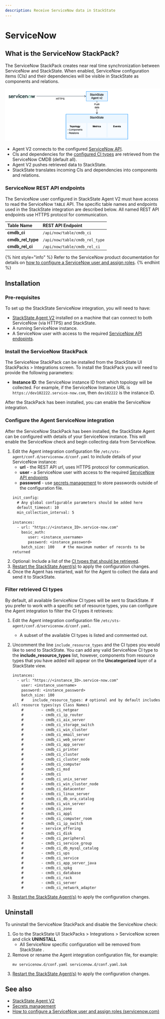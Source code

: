```yaml
---
description: Receive ServiceNow data in StackState
---
```


# ServiceNow

## What is the ServiceNow StackPack?

The ServiceNow StackPack creates near real time synchronization between ServiceNow and StackState. When enabled, ServiceNow configuration items (CIs) and their dependencies will be visible in StackState as components and relations.

![Data flow](/.gitbook/assets/stackpack-servicenow.png)

- Agent V2 connects to the configured [ServiceNow API](#servicenow-rest-api-endpoints).
- CIs and dependencies for the [configured CI types](##filter-retrieved-ci-types) are retrieved from the ServiceNow CMDB (default all).
- Agent V2 pushes retrieved data to StackState.
- StackState translates incoming CIs and dependencies into components and relations. 

### ServiceNow REST API endpoints

The ServiceNow user configured in StackState Agent V2 must have access to read the ServiceNow `TABLE` API. The specific table names and endpoints used in the StackState integration are described below. All named REST API endpoints use HTTPS protocol for communication.

| Table Name | REST API Endpoint | 
|:---|:---|
| **cmdb_ci**  |  `/api/now/table/cmdb_ci` |
| **cmdb_rel_type**  |  `/api/now/table/cmdb_rel_type` |
| **cmdb_rel_ci**  |  `/api/now/table/cmdb_rel_ci` |

{% hint style="info" %}
Refer to the ServiceNow product documentation for details on [how to configure a ServiceNow user and assign roles](https://docs.servicenow.com/bundle/geneva-servicenow-platform/page/administer/users_and_groups/task/t_CreateAUser.html).
{% endhint %}

## Installation

### Pre-requisites

To set up the StackState ServiceNow integration, you will need to have:

- [StackState Agent V2](/stackpacks/integrations/agent.md) installed on a machine that can connect to both ServiceNow (via HTTPS) and StackState.
- A running ServiceNow instance.
- A ServiceNow user with access to the required [ServiceNow API endopints](#servicenow-rest-api-endpoints).

### Install the ServiceNow StackPack

The ServiceNow StackPack can be installed from the StackState UI StackPacks > Integrations screen. To install the StackPack you will need to provide the following parameters:

- **Instance ID**: the ServiceNow instance ID from which topology will be collected. For example, if the ServiceNow Instance URL is `https://dev102222.service-now.com`, then `dev102222` is the instance ID.

After the StackPack has been installed, you can enable the ServiceNow integration.

### Configure the Agent ServiceNow integration

After the ServiceNow StackPack has been installed, the StackState Agent can be configured with details of your ServiceNow instance. This will enable the ServiceNow check and begin collecting data from ServiceNow.

1. Edit the Agent integration configuration file `/etc/sts-agent/conf.d/servicenow.d/conf.yaml` to include details of your ServiceNow instance:
    - **url** - the REST API url, uses HTTPS protocol for communication.
    - **user** - a ServiceNow user with access to the required [ServiceNow API endopints](#servicenow-rest-api-endpoints)
    - **password** - use [secrets management](/configure/security/secrets_management.md) to store passwords outside of the configuration file.
    ```text
    init_config:
      # Any global configurable parameters should be added here
      default_timeout: 10
      min_collection_interval: 5
    
    instances:
      - url: "https://<instance_ID>.service-now.com"
        basic_auth:
           user: <instance_username>
           password: <instance_password>
        batch_size: 100    # the maximum number of records to be returned
    ```
2. Optional: Include a list of the [CI types that should be retrieved](#filter-retrieved-ci-types).
3. [Restart the StackState Agent\(s\)](/stackpacks/integrations/agent.md#start-stop-restart-the-stackstate-agent) to apply the configuration changes.
3. Once the Agent has restarted, wait for the Agent to collect the data and send it to StackState.

### Filter retrieved CI types

By default, all available ServiceNow CI types will be sent to StackState. If you prefer to work with a specific set of resource types, you can configure the Agent integration to filter the CI types it retrieves:

1. Edit the Agent integration configuration file `/etc/sts-agent/conf.d/servicenow.d/conf.yaml`.
    - A subset of the available CI types is listed and commented out.
3. Uncomment the line `include_resource_types` and the CI types you would like to send to StackState.
    You can add any valid ServiceNow CI type to the **include_resource_types** list, however, components from resource types that you have added will appear on the **Uncategorized** layer of a StackState view. 

    ```
    instances:
      - url: "https://<instance_ID>.service-now.com"
        user: <instance_username>
        password: <instance_password>
        batch_size: 100
        #    include_resource_types: # optional and by default includes all resource types(sys Class Names)
        #        - cmdb_ci_netgear
        #        - cmdb_ci_ip_router
        #        - cmdb_ci_aix_server
        #        - cmdb_ci_storage_switch
        #        - cmdb_ci_win_cluster
        #        - cmdb_ci_email_server
        #        - cmdb_ci_web_server
        #        - cmdb_ci_app_server
        #        - cmdb_ci_printer
        #        - cmdb_ci_cluster
        #        - cmdb_ci_cluster_node
        #        - cmdb_ci_computer
        #        - cmdb_ci_msd
        #        - cmdb_ci
        #        - cmdb_ci_unix_server
        #        - cmdb_ci_win_cluster_node
        #        - cmdb_ci_datacenter
        #        - cmdb_ci_linux_server
        #        - cmdb_ci_db_ora_catalog
        #        - cmdb_ci_win_server
        #        - cmdb_ci_zone
        #        - cmdb_ci_appl
        #        - cmdb_ci_computer_room
        #        - cmdb_ci_ip_switch
        #        - service_offering
        #        - cmdb_ci_disk
        #        - cmdb_ci_peripheral
        #        - cmdb_ci_service_group
        #        - cmdb_ci_db_mysql_catalog
        #        - cmdb_ci_ups
        #        - cmdb_ci_service
        #        - cmdb_ci_app_server_java
        #        - cmdb_ci_spkg
        #        - cmdb_ci_database
        #        - cmdb_ci_rack
        #        - cmdb_ci_server
        #        - cmdb_ci_network_adapter
    ```
4. [Restart the StackState Agent\(s\)](/stackpacks/integrations/agent.md#start-stop-restart-the-stackstate-agent) to apply the configuration changes.

## Uninstall

To uninstall the ServiceNow StackPack and disable the ServiceNow check:

1. Go to the StackState UI StackPacks > Integrations > ServiceNow screen and click **UNINSTALL**
    - All ServiceNow specific configuration will be removed from StackState .
2. Remove or rename the Agent integration configuration file, for example:
    ```
    mv servicenow.d/conf.yaml servicenow.d/conf.yaml.bak
    ```
3. [Restart the StackState Agent\(s\)](/stackpacks/integrations/agent.md#start-stop-restart-the-stackstate-agent) to apply the configuration changes.

## See also

- [StackState Agent V2](/stackpacks/integrations/agent.md) 
- [Secrets management](/configure/security/secrets_management.md)
- [How to configure a ServiceNow user and assign roles \(servicenow.com\)](https://docs.servicenow.com/bundle/geneva-servicenow-platform/page/administer/users_and_groups/task/t_CreateAUser.html)
